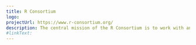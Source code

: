 ```yaml
---
title: R Consortium
logo: 
projectUrl: https://www.r-consortium.org/
description: The central mission of the R Consortium is to work with and provide support to the R Foundation and to the key organizations developing, maintaining, distributing and using R software through the identification, development and implementation of infrastructure projects.
#linkText: 
---
```


